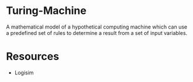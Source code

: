 # Turing-Machine
A mathematical model of a hypothetical computing machine which can use a predefined set of rules to determine a result from a set of input variables.

# Resources

* Logisim
